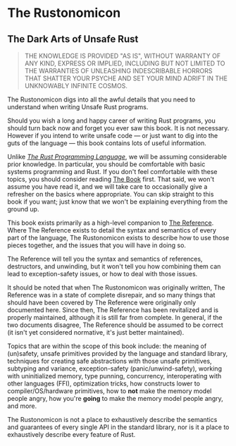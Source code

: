 # The Rustonomicon

## The Dark Arts of Unsafe Rust

> THE KNOWLEDGE IS PROVIDED "AS IS", WITHOUT WARRANTY OF ANY KIND, EXPRESS OR IMPLIED,
INCLUDING BUT NOT LIMITED TO THE WARRANTIES OF UNLEASHING INDESCRIBABLE HORRORS THAT
SHATTER YOUR PSYCHE AND SET YOUR MIND ADRIFT IN THE UNKNOWABLY INFINITE COSMOS.

The Rustonomicon digs into all the awful details that you need to understand when
writing Unsafe Rust programs.

Should you wish a long and happy career of writing Rust programs, you should
turn back now and forget you ever saw this book. It is not necessary. However
if you intend to write unsafe code — or just want to dig into the guts of the
language — this book contains lots of useful information.

Unlike *[The Rust Programming Language][trpl]*, we will be assuming considerable
prior knowledge. In particular, you should be comfortable with basic systems
programming and Rust. If you don't feel comfortable with these topics, you
should consider reading [The Book][trpl] first. That said, we won't assume you
have read it, and we will take care to occasionally give a refresher on the
basics where appropriate. You can skip straight to this book if you want;
just know that we won't be explaining everything from the ground up.

This book exists primarily as a high-level companion to [The Reference][ref].
Where The Reference exists to detail the syntax and semantics of every part of
the language, The Rustonomicon exists to describe how to use those pieces together,
and the issues that you will have in doing so.

The Reference will tell you the syntax and semantics of references, destructors, and
unwinding, but it won't tell you how combining them can lead to exception-safety
issues, or how to deal with those issues.

It should be noted that when The Rustonomicon was originally written, The
Reference was in a state of complete disrepair, and so many things that should
have been covered by The Reference were originally only documented here. Since
then, The Reference has been revitalized and is properly maintained, although
it is still far from complete. In general, if the two documents disagree, The
Reference should be assumed to be correct (it isn't yet considered normative,
it's just better maintained).

Topics that are within the scope of this book include: the meaning of (un)safety,
unsafe primitives provided by the language and standard library, techniques for
creating safe abstractions with those unsafe primitives, subtyping and variance,
exception-safety (panic/unwind-safety), working with uninitialized memory,
type punning, concurrency, interoperating with other languages (FFI),
optimization tricks, how constructs lower to compiler/OS/hardware primitives,
how to **not** make the memory model people angry, how you're **going** to make the
memory model people angry, and more.

The Rustonomicon is not a place to exhaustively describe the semantics and guarantees
of every single API in the standard library, nor is it a place to exhaustively describe
every feature of Rust.

[trpl]: ../book/index.html
[ref]: ../reference/index.html

